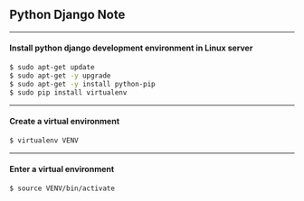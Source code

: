 ## Python Django Note

*****
#### Install python django development environment in Linux server

```sh
$ sudo apt-get update
$ sudo apt-get -y upgrade
$ sudo apt-get -y install python-pip
$ sudo pip install virtualenv
```

*****
#### Create a virtual environment

```sh
$ virtualenv VENV
```

*****
#### Enter a virtual environment

```sh
$ source VENV/bin/activate
```